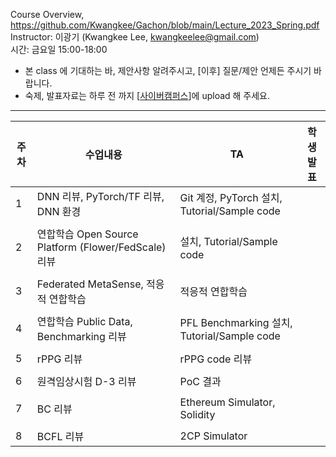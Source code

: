 Course Overview, https://github.com/Kwangkee/Gachon/blob/main/Lecture_2023_Spring.pdf  
Instructor: 이광기 (Kwangkee Lee, kwangkeelee@gmail.com)  
시간: 금요일 15:00-18:00  
- 본 class 에 기대하는 바, 제안사항 알려주시고, [이후] 질문/제안 언제든 주시기 바랍니다.
- 숙제, 발표자료는 하루 전 까지 [[사이버캠퍼스](https://cyber.gachon.ac.kr/course/view.php?id=85330)]에 upload 해 주세요.

***
|주차|수업내용|TA|학생발표|
|---|---|--|--|
|1|DNN 리뷰, PyTorch/TF 리뷰, DNN 환경|Git 계정, PyTorch 설치, Tutorial/Sample code||
||
|2|연합학습 Open Source Platform (Flower/FedScale) 리뷰|설치, Tutorial/Sample code||
||
|3|Federated MetaSense, 적응적 연합학습|적응적 연합학습||
||
|4|연합학습 Public Data, Benchmarking 리뷰|PFL Benchmarking 설치, Tutorial/Sample code||
||
|5|rPPG 리뷰|rPPG code 리뷰||
||
|6|원격임상시험 D-3 리뷰|PoC 결과||
||
|7|BC 리뷰|Ethereum Simulator, Solidity||
||
|8|BCFL 리뷰|2CP Simulator||
